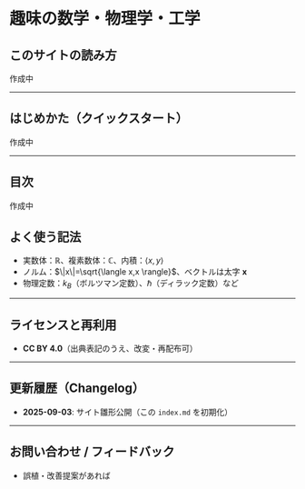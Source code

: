 # 趣味の数学・物理学・工学

## このサイトの読み方

作成中

---

## はじめかた（クイックスタート）

作成中

---

## 目次

作成中

## よく使う記法

* 実数体：$\mathbb{R}$、複素数体：$\mathbb{C}$、内積：$\langle x,y \rangle$
* ノルム：$\|x\|=\sqrt{\langle x,x \rangle}$、ベクトルは太字 $\mathbf{x}$
* 物理定数：$k_B$（ボルツマン定数）、$\hbar$（ディラック定数）など

---

## ライセンスと再利用

* **CC BY 4.0**（出典表記のうえ、改変・再配布可）

---

## 更新履歴（Changelog）

* **2025-09-03**: サイト雛形公開（この `index.md` を初期化）

---

## お問い合わせ / フィードバック

* 誤植・改善提案があれば